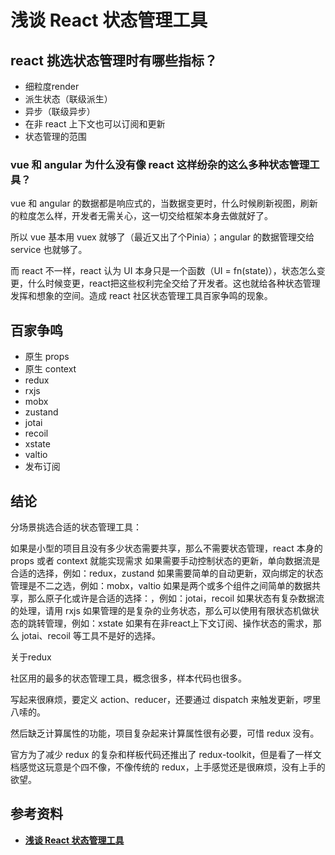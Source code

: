 # 浅谈 React 状态管理工具

## **react 挑选状态管理时有哪些指标？**

- 细粒度render
- 派生状态（联级派生）
- 异步（联级异步）
- 在非 react 上下文也可以订阅和更新
- 状态管理的范围

### **vue 和 angular 为什么没有像 react 这样纷杂的这么多种状态管理工具？**

vue 和 angular 的数据都是响应式的，当数据变更时，什么时候刷新视图，刷新的粒度怎么样，开发者无需关心，这一切交给框架本身去做就好了。

所以 vue 基本用 vuex 就够了（最近又出了个Pinia）；angular 的数据管理交给 service 也就够了。

而 react 不一样，react 认为 UI 本身只是一个函数（UI = fn(state)），状态怎么变更，什么时候变更，react把这些权利完全交给了开发者。这也就给各种状态管理发挥和想象的空间。造成 react 社区状态管理工具百家争鸣的现象。

## 百家争鸣

- 原生 props
- 原生 context
- redux
- rxjs
- mobx
- zustand
- jotai
- recoil
- xstate
- valtio
- 发布订阅

## 结论

分场景挑选合适的状态管理工具：

如果是小型的项目且没有多少状态需要共享，那么不需要状态管理，react 本身的 props 或者 context 就能实现需求
如果需要手动控制状态的更新，单向数据流是合适的选择，例如：redux，zustand
如果需要简单的自动更新，双向绑定的状态管理是不二之选，例如：mobx，valtio
如果是两个或多个组件之间简单的数据共享，那么原子化或许是合适的选择：，例如：jotai，recoil
如果状态有复杂数据流的处理，请用 rxjs
如果管理的是复杂的业务状态，那么可以使用有限状态机做状态的跳转管理，例如：xstate
如果有在非react上下文订阅、操作状态的需求，那么 jotai、recoil 等工具不是好的选择。

关于redux

社区用的最多的状态管理工具，概念很多，样本代码也很多。

写起来很麻烦，要定义 action、reducer，还要通过 dispatch 来触发更新，啰里八嗦的。

然后缺乏计算属性的功能，项目复杂起来计算属性很有必要，可惜 redux 没有。

官方为了减少 redux 的复杂和样板代码还推出了 redux-toolkit，但是看了一样文档感觉这玩意是个四不像，不像传统的 redux，上手感觉还是很麻烦，没有上手的欲望。

## 参考资料

- ****[浅谈 React 状态管理工具](https://zhuanlan.zhihu.com/p/475785123)****